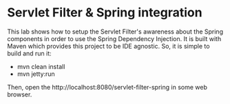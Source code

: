 # Servlet Filter & Spring integration
This lab shows how to setup the Servlet Filter's awareness about the Spring components in order to use the Spring Dependency Injection. It is built with Maven which provides this project to be IDE agnostic. So, it is simple to build and run it:

* mvn clean install
* mvn jetty:run

Then, open the http://localhost:8080/servlet-filter-spring in some web browser.
